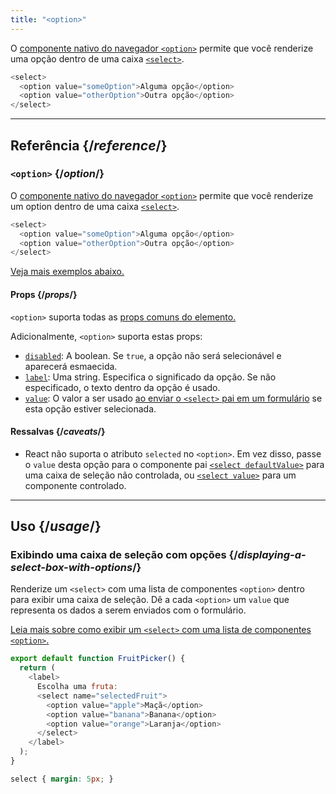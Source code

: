 ```yaml
---
title: "<option>"
---
```


<Intro>

O [componente nativo do navegador `<option>`](https://developer.mozilla.org/en-US/docs/Web/HTML/Element/option) permite que você renderize uma opção dentro de uma caixa [`<select>`](/reference/react-dom/components/select).

```js
<select>
  <option value="someOption">Alguma opção</option>
  <option value="otherOption">Outra opção</option>
</select>
```

</Intro>

<InlineToc />

---

## Referência {/*reference*/}

### `<option>` {/*option*/}

O [componente nativo do navegador `<option>`](https://developer.mozilla.org/en-US/docs/Web/HTML/Element/option) permite que você renderize um option dentro de uma caixa [`<select>`](/reference/react-dom/components/select).

```js
<select>
  <option value="someOption">Alguma opção</option>
  <option value="otherOption">Outra opção</option>
</select>
```

[Veja mais exemplos abaixo.](#usage)

#### Props {/*props*/}

`<option>` suporta todas as [props comuns do elemento.](/reference/react-dom/components/common#common-props)

Adicionalmente, `<option>` suporta estas props:

* [`disabled`](https://developer.mozilla.org/en-US/docs/Web/HTML/Element/option#disabled): A boolean. Se `true`, a opção não será selecionável e aparecerá esmaecida.
* [`label`](https://developer.mozilla.org/en-US/docs/Web/HTML/Element/option#label): Uma string. Especifica o significado da opção. Se não especificado, o texto dentro da opção é usado.
* [`value`](https://developer.mozilla.org/en-US/docs/Web/HTML/Element/option#value): O valor a ser usado [ao enviar o `<select>` pai em um formulário](/reference/react-dom/components/select#reading-the-select-box-value-when-submitting-a-form) se esta opção estiver selecionada.

#### Ressalvas {/*caveats*/}

* React não suporta o atributo `selected` no `<option>`. Em vez disso, passe o `value` desta opção para o componente pai [`<select defaultValue>`](/reference/react-dom/components/select#providing-an-initially-selected-option) para uma caixa de seleção não controlada, ou [`<select value>`](/reference/react-dom/components/select#controlling-a-select-box-with-a-state-variable) para um componente controlado.

---

## Uso {/*usage*/}

### Exibindo uma caixa de seleção com opções {/*displaying-a-select-box-with-options*/}

Renderize um `<select>` com uma lista de componentes `<option>` dentro para exibir uma caixa de seleção. Dê a cada `<option>` um `value` que representa os dados a serem enviados com o formulário.

[Leia mais sobre como exibir um `<select>` com uma lista de componentes `<option>`.](/reference/react-dom/components/select)

<Sandpack>

```js
export default function FruitPicker() {
  return (
    <label>
      Escolha uma fruta:
      <select name="selectedFruit">
        <option value="apple">Maçã</option>
        <option value="banana">Banana</option>
        <option value="orange">Laranja</option>
      </select>
    </label>
  );
}
```

```css
select { margin: 5px; }
```

</Sandpack>
